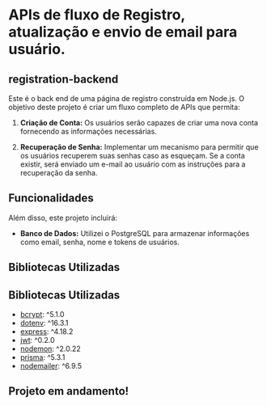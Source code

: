 # APIs de fluxo de Registro, atualização e envio de email para usuário.

## registration-backend

Este é o back end de uma página de registro construída em Node.js. O objetivo deste projeto é criar um fluxo completo de APIs que permita:

1. **Criação de Conta:** Os usuários serão capazes de criar uma nova conta fornecendo as informações necessárias.

2. **Recuperação de Senha:** Implementar um mecanismo para permitir que os usuários recuperem suas senhas caso as esqueçam. Se a conta existir, será enviado um e-mail ao usuário com as instruções para a recuperação da senha.

## Funcionalidades

Além disso, este projeto incluirá:

- **Banco de Dados:** Utilizei o PostgreSQL para armazenar informações como email, senha, nome e tokens de usuários.

## Bibliotecas Utilizadas

## Bibliotecas Utilizadas

- [bcrypt](https://www.npmjs.com/package/bcrypt): ^5.1.0
- [dotenv](https://www.npmjs.com/package/dotenv): ^16.3.1
- [express](https://www.npmjs.com/package/express): ^4.18.2
- [jwt](https://www.npmjs.com/package/jwt): ^0.2.0
- [nodemon](https://www.npmjs.com/package/nodemon): ^2.0.22
- [prisma](https://www.prisma.io/): ^5.3.1
- [nodemailer](https://www.npmjs.com/package/nodemailer): ^6.9.5

## Projeto em andamento!